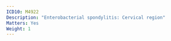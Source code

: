 ```yaml
---
ICD10: M4922
Description: "Enterobacterial spondylitis: Cervical region"
Matters: Yes
Weight: 1
---
```

